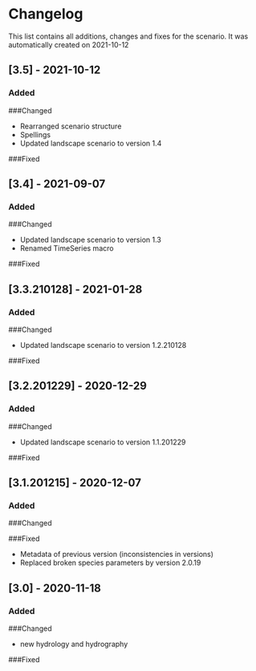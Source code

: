 # Changelog
This list contains all additions, changes and fixes for the scenario.
It was automatically created on 2021-10-12

## [3.5] - 2021-10-12
### Added

###Changed
- Rearranged scenario structure
- Spellings
- Updated landscape scenario to version 1.4

###Fixed


## [3.4] - 2021-09-07
### Added

###Changed
- Updated landscape scenario to version 1.3
- Renamed TimeSeries macro

###Fixed


## [3.3.210128] - 2021-01-28
### Added

###Changed
- Updated landscape scenario to version 1.2.210128

###Fixed


## [3.2.201229] - 2020-12-29
### Added

###Changed
- Updated landscape scenario to version 1.1.201229

###Fixed


## [3.1.201215] - 2020-12-07
### Added

###Changed

###Fixed
- Metadata of previous version (inconsistencies in versions)
- Replaced broken species parameters by version 2.0.19


## [3.0] - 2020-11-18
### Added

###Changed
- new hydrology and hydrography

###Fixed
